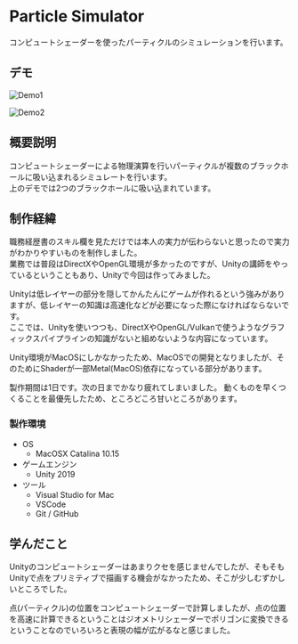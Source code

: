 # Particle Simulator

コンピュートシェーダーを使ったパーティクルのシミュレーションを行います。

## デモ

![Demo1](https://github.com/mnrn/ParticleSimulator/blob/main/Recordings/movie.gif)

![Demo2](https://github.com/mnrn/ParticleSimulator/blob/main/Recordings/movie2.gif)

## 概要説明

コンピュートシェーダーによる物理演算を行いパーティクルが複数のブラックホールに吸い込まれるシミュレートを行います。  
上のデモでは2つのブラックホールに吸い込まれています。

## 制作経緯

職務経歴書のスキル欄を見ただけでは本人の実力が伝わらないと思ったので実力がわかりやすいものを制作しました。  
業務では普段はDirectXやOpenGL環境が多かったのですが、Unityの講師をやっているということもあり、Unityで今回は作ってみました。  

Unityは低レイヤーの部分を隠してかんたんにゲームが作れるという強みがありますが、低レイヤーの知識は高速化などが必要になった際になければならないです。  
ここでは、Unityを使いつつも、DirectXやOpenGL/Vulkanで使うようなグラフィックスパイプラインの知識がないと組めないような内容になっています。

Unity環境がMacOSにしかなかったため、MacOSでの開発となりましたが、そのためにShaderが一部Metal(MacOS)依存になっている部分があります。

製作期間は1日です。次の日までかなり疲れてしまいました。
動くものを早くつくることを最優先したため、ところどころ甘いところがあります。

### 製作環境

- OS
  - MacOSX Catalina 10.15
- ゲームエンジン
  - Unity 2019
- ツール
  - Visual Studio for Mac
  - VSCode
  - Git / GitHub

## 学んだこと

Unityのコンピュートシェーダーはあまりクセを感じませんでしたが、そもそもUnityで点をプリミティブで描画する機会がなかったため、そこが少しむずかしいところでした。  

点(パーティクル)の位置をコンピュートシェーダーで計算しましたが、点の位置を高速に計算できるということはジオメトリシェーダーでポリゴンに変換できるということなのでいろいろと表現の幅が広がるなと感じました。
